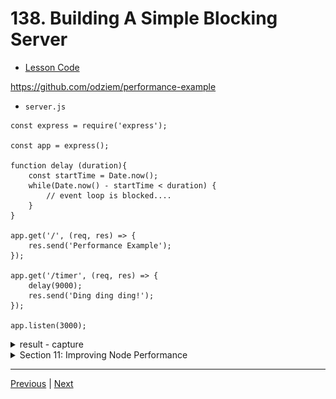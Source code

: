 # 138. Building A Simple Blocking Server

-   [Lesson Code](https://github.com/odziem/performance-example/tree/7c991e73be885e41da666d0bfc11eb8af2cdddb3)

https://github.com/odziem/performance-example

- `server.js`
```
const express = require('express');

const app = express();

function delay (duration){
    const startTime = Date.now();
    while(Date.now() - startTime < duration) {
        // event loop is blocked....
    }
}

app.get('/', (req, res) => {
    res.send('Performance Example');
});

app.get('/timer', (req, res) => {
    delay(9000);
    res.send('Ding ding ding!');
});

app.listen(3000);
```

<details>
  <summary> result - capture </summary>

<p align="center" >
    <img src="../imags/138_Building-A-Simple-Blocking-Server_2.png" width="90%" > 
    <img src="../imags/138_Building-A-Simple-Blocking-Server.png" width="90%" > 
</p> 

</details>  

<details>
  <summary> Section 11: Improving Node Performance </summary>

  - [Codebase: performance-example](../src/11_performance-example/)

</details>

---

[Previous](./137_Node-Server-Performance.md) | [Next](./139_Real-Life-Blocking-Functions.md)